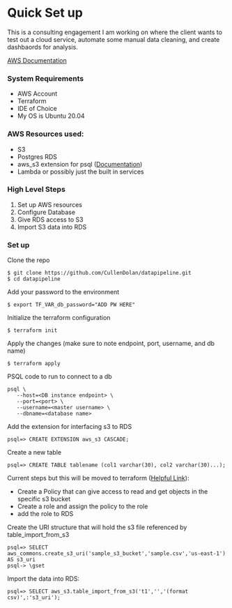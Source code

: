 # Quick Set up

This is a consulting engagement I am working on where the client wants to test out a cloud service, automate some manual data cleaning, and create dashbaords for analysis.

[AWS Documentation](https://docs.aws.amazon.com/AmazonRDS/latest/UserGuide/PostgreSQL.Procedural.Importing.html)

### System Requirements
- AWS Account
- Terraform
- IDE of Choice
- My OS is Ubuntu 20.04

### AWS Resources used:
- S3
- Postgres RDS 
- aws_s3 extension for psql ([Documentation](https://docs.aws.amazon.com/AmazonRDS/latest/UserGuide/PostgreSQL.Procedural.Importing.html#USER_PostgreSQL.S3Import))
- Lambda or possibly just the built in services

### High Level Steps
1. Set up AWS resources 
2. Configure Database
3. Give RDS access to S3
4. Import S3 data into RDS


### Set up

Clone the repo
```
$ git clone https://github.com/CullenDolan/datapipeline.git
$ cd datapipeline
```
Add your password to the environment
```
$ export TF_VAR_db_password="ADD PW HERE"
```
Initialize the terraform configuration
```
$ terraform init
```
Apply the changes (make sure to note endpoint, port, username, and db name)
```
$ terraform apply
```
PSQL code to run to connect to a db
```
psql \
   --host=<DB instance endpoint> \
   --port=<port> \
   --username=<master username> \
   --dbname=<database name> 
```
Add the extension for interfacing s3 to RDS
```
psql=> CREATE EXTENSION aws_s3 CASCADE;
```
Create a new table
```
psql=> CREATE TABLE tablename (col1 varchar(30), col2 varchar(30)...);
```
Current steps but this will be moved to terraform ([Helpful Link](https://www.sqlshack.com/integrating-aws-s3-buckets-with-aws-rds-sql-server/)):
- Create a Policy that can give access to read and get objects in the specific s3 bucket
- Create a role and assign the policy to the role
- add the role to RDS

Create the URI structure that will hold the s3 file referenced by table_import_from_s3
```
psql=> SELECT aws_commons.create_s3_uri('sample_s3_bucket','sample.csv','us-east-1') AS s3_uri 
psql-> \gset
```
Import the data into RDS:
```
psql=> SELECT aws_s3.table_import_from_s3('t1','','(format csv)',:'s3_uri');
```
